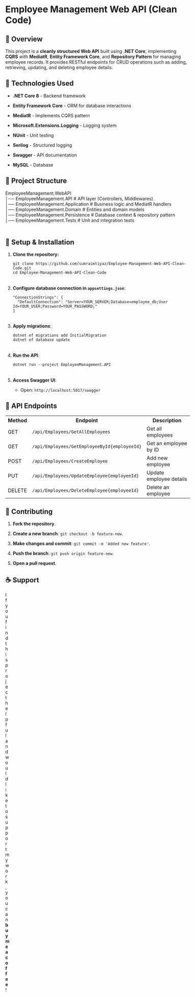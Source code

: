
<div class="relative z-10 flex max-w-full h-fit" id="prosemirror-editor-container" style="padding-bottom: max(3rem, 24vh);"><div class="_main_5jn6z_1 z-10 markdown prose contain-inline-size dark:prose-invert focus:outline-none bg-transparent ProseMirror" contenteditable="true" style="width: 580px;" translate="no"><h1><span>Employee Management Web API (Clean Code)</span></h1><h2><span>📌 Overview</span></h2><p><span>This project is a </span><span><strong>cleanly structured Web API</strong></span><span> built using </span><span><strong>.NET Core</strong></span><span>, implementing </span><span><strong>CQRS</strong></span><span> with </span><span><strong>MediatR</strong></span><span>, </span><span><strong>Entity Framework Core</strong></span><span>, and </span><span><strong>Repository Pattern</strong></span><span> for managing employee records. It provides RESTful endpoints for CRUD operations such as adding, retrieving, updating, and deleting employee details.</span></p><h2><span>🚀 Technologies Used</span></h2><ul data-spread="false"><li><p><span><strong>.NET Core 8</strong></span><span> - Backend framework</span></p></li><li><p><span><strong>Entity Framework Core</strong></span><span> - ORM for database interactions</span></p></li><li><p><span><strong>MediatR</strong></span><span> - Implements CQRS pattern</span></p></li><li><p><span><strong>Microsoft.Extensions.Logging</strong></span><span> - Logging system</span></p></li><li><p><span><strong>NUnit</strong></span><span> - Unit testing</span></p></li><li><p><span><strong>Serilog</strong></span><span> - Structured logging</span></p></li><li><p><span><strong>Swagger</strong></span><span> - API documentation</span></p></li><li><p><span><strong>MySQL</strong></span><span> - Database</span></p></li></ul><h2><span>📂 Project Structure</span></h2><div class="cm-editor ͼ1 ͼ3 ͼ4 ͼ1o ͼ7p" data-is-code-block-view="true" contenteditable="false"><div class="cm-announced" aria-live="polite"></div><div tabindex="-1" class="cm-scroller"><div spellcheck="false" autocorrect="off" autocapitalize="off" translate="no" contenteditable="true" class="cm-content" role="textbox" aria-multiline="true" style="tab-size: 4;"><div class="cm-line">EmployeeManagement.WebAPI</div><div class="cm-line">│── EmployeeManagement.API          # API layer (Controllers, Middlewares)</div><div class="cm-line">│── EmployeeManagement.Application  # Business logic and MediatR handlers</div><div class="cm-line">│── EmployeeManagement.Domain       # Entities and domain models</div><div class="cm-line">│── EmployeeManagement.Persistence  # Database context &amp; repository pattern</div><div class="cm-line">│── EmployeeManagement.Tests        # Unit and integration tests</div></div><div class="cm-layer cm-layer-above cm-cursorLayer" aria-hidden="true" style="z-index: 150; animation-duration: 1200ms; animation-name: cm-blink2;"><div class="cm-cursor cm-cursor-primary" style="left: 181.869px; top: 94.5086px; height: 18.6741px;"></div></div><div class="cm-layer cm-selectionLayer" aria-hidden="true" style="z-index: -2;"></div></div></div><h2><span>🔧 Setup &amp; Installation</span></h2><ol data-spread="true" start="1"><li><p><span><strong>Clone the repository:</strong></span></p><div class="cm-editor ͼ1 ͼ3 ͼ4 ͼ1o ͼ7q" data-is-code-block-view="true" contenteditable="false"><div class="cm-announced" aria-live="polite"></div><div tabindex="-1" class="cm-scroller"><div spellcheck="false" autocorrect="off" autocapitalize="off" translate="no" contenteditable="true" class="cm-content" role="textbox" aria-multiline="true" style="tab-size: 4;"><div class="cm-line"><code>git clone https://github.com/sumraimtiyaz/Employee-Management-Web-API-Clean-Code.git</code></div><div class="cm-line"><code>cd Employee-Management-Web-API-Clean-Code</code></div></div><div class="cm-layer cm-layer-above cm-cursorLayer" aria-hidden="true" style="z-index: 150; animation-duration: 1200ms;"><div class="cm-cursor cm-cursor-primary" style="left: 5.99609px; top: 4.93115px; height: 18.6741px;"></div></div><div class="cm-layer cm-selectionLayer" aria-hidden="true" style="z-index: -2;"></div></div></div></li><li><p><span><strong>Configure database connection in </strong></span><code><span><strong>appsettings.json</strong></span></code><span>:</span></p><div class="cm-editor ͼ1 ͼ3 ͼ4 ͼ1o ͼ7r" data-is-code-block-view="true" contenteditable="false"><div class="cm-announced" aria-live="polite"></div><div tabindex="-1" class="cm-scroller"><div spellcheck="false" autocorrect="off" autocapitalize="off" translate="no" contenteditable="true" class="cm-content" role="textbox" aria-multiline="true" data-language="json" style="tab-size: 4;"><div class="cm-line"><code><span class="ͼ1y ͼe">"ConnectionStrings"</span>: <span class="ͼ1w">{</span></div><div class="cm-line">  <span class="ͼ1r">"DefaultConnection"</span>: <span class="ͼ1y ͼe">"Server=YOUR_SERVER;Database=employee_db;User Id=YOUR_USER;Password=YOUR_PASSWORD;"</span></div><div class="cm-line"><span class="ͼ1w">}</span></div></code></div><div class="cm-layer cm-layer-above cm-cursorLayer" aria-hidden="true" style="z-index: 150; animation-duration: 1200ms;"><div class="cm-cursor cm-cursor-primary" style="left: 5.99609px; top: 4.93115px; height: 18.6741px;"></div></div><div class="cm-layer cm-selectionLayer" aria-hidden="true" style="z-index: -2;"></div></div></div></li><li><p><span><strong>Apply migrations</strong></span><span>:</span></p><div class="cm-editor ͼ1 ͼ3 ͼ4 ͼ1o ͼ7s" data-is-code-block-view="true" contenteditable="false"><div class="cm-announced" aria-live="polite"></div><div tabindex="-1" class="cm-scroller"><div spellcheck="false" autocorrect="off" autocapitalize="off" translate="no" contenteditable="true" class="cm-content" role="textbox" aria-multiline="true" style="tab-size: 4;"><div class="cm-line"><code>dotnet ef migrations add InitialMigration</code></div><div class="cm-line"><code>dotnet ef database update</code></div></div><div class="cm-layer cm-layer-above cm-cursorLayer" aria-hidden="true" style="z-index: 150; animation-duration: 1200ms;"><div class="cm-cursor cm-cursor-primary" style="left: 5.99609px; top: 4.93115px; height: 18.6741px;"></div></div><div class="cm-layer cm-selectionLayer" aria-hidden="true" style="z-index: -2;"></div></div></div></li><li><p><span><strong>Run the API</strong></span><span>:</span></p><div class="cm-editor ͼ1 ͼ3 ͼ4 ͼ1o ͼ7t" data-is-code-block-view="true" contenteditable="false"><div class="cm-announced" aria-live="polite"></div><div tabindex="-1" class="cm-scroller"><div spellcheck="false" autocorrect="off" autocapitalize="off" translate="no" contenteditable="true" class="cm-content" role="textbox" aria-multiline="true" style="tab-size: 4;"><div class="cm-line"><code>dotnet run --project EmployeeManagement.API</code></div></div><div class="cm-layer cm-layer-above cm-cursorLayer" aria-hidden="true" style="z-index: 150; animation-duration: 1200ms;"><div class="cm-cursor cm-cursor-primary" style="left: 5.99609px; top: 4.93115px; height: 18.6741px;"></div></div><div class="cm-layer cm-selectionLayer" aria-hidden="true" style="z-index: -2;"></div></div></div></li><li><p><span><strong>Access Swagger UI</strong></span><span>:</span></p><ul data-spread="false"><li><p><span>Open: </span><code><span>http://localhost:5017/swagger</span></code></p></li></ul></li></ol><h2><span>📌 API Endpoints</span></h2><table><tbody><tr><th><span>Method</span></th><th><span>Endpoint</span></th><th><span>Description</span></th></tr><tr><td><span>GET</span></td><td><code><span>/api/Employees/GetAllEmployees</span></code></td><td><span>Get all employees</span></td></tr><tr><td><span>GET</span></td><td><code><span>/api/Employees/GetEmployeeById{employeeId}</span></code></td><td><span>Get an employee by ID</span></td></tr><tr><td><span>POST</span></td><td><code><span>/api/Employees/CreateEmployee</span></code></td><td><span>Add new employee</span></td></tr><tr><td><span>PUT</span></td><td><code><span>/api/Employees/UpdateEmployee{employeeId}</span></code></td><td><span>Update employee details</span></td></tr><tr><td><span>DELETE</span></td><td><code><span>/api/Employees/DeleteEmployee{employeeId}</span></code></td><td><span>Delete an employee</span></td></tr></tbody></table><h2><span>📌 Contributing</span></h2><ol data-spread="false" start="1"><li><p><span><strong>Fork the repository</strong></span><span>.</span></p></li><li><p><span><strong>Create a new branch</strong></span><span>: </span><code><span>git checkout -b feature-new</span></code><span>.</span></p></li><li><p><span><strong>Make changes and commit</strong></span><span>: </span><code><span>git commit -m 'Added new feature'</span></code><span>.</span></p></li><li><p><span><strong>Push the branch</strong></span><span>: </span><code><span>git push origin feature-new</span></code><span>.</span></p></li><li><p><span><strong>Open a pull request</strong></span><span>.</span></p></li></ol><h2><span>☕ Support</span></h2><div class="pointer-events-none relative flex h-full flex-shrink-0 z-20 basis-0" style="width: 0px; opacity: 1; will-change: auto;"><div class="pointer-events-auto absolute bottom-0 left-0 top-0 w-0 overflow-visible pl-2"><p><span>If you find this project helpful and would like to support my work, you can </span><span><strong>buy me a coffee</strong></span><span>!</span></p> <a href="https://www.buymeacoffee.com/newarena7w" target="_blank"><img src="https://cdn.buymeacoffee.com/buttons/v2/default-red.png" alt="Buy Me A Coffee" style="height: 60px !important;width: 217px !important;" ></a></div></div></div>
